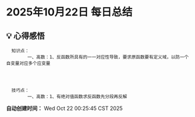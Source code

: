 # 2025年10月22日 每日总结


## 💡 心得感悟
      知识点：
            一、高数：1、反函数所具有的一一对应性导致，要求原函数要有定义域，以防一个自变量对应多个应变量



      
      技巧点：
            一、高数：1、有绝对值函数求反函数先分段再反解
      



**自动创建时间：** Wed Oct 22 00:25:45 CST 2025
